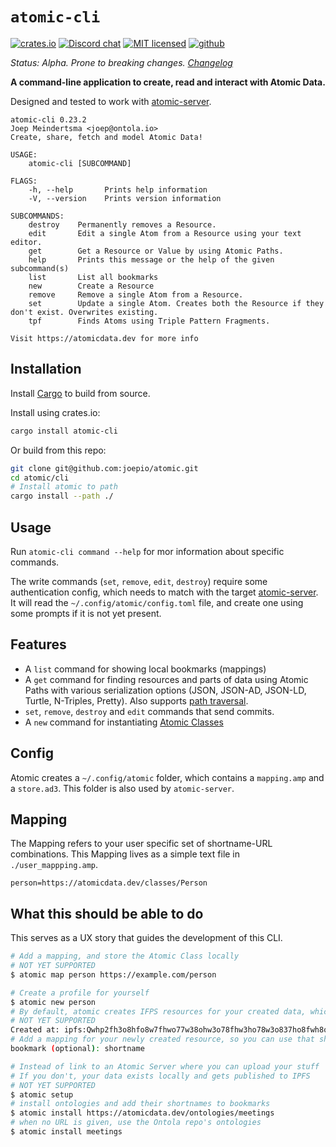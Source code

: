 # `atomic-cli`

[![crates.io](https://img.shields.io/crates/v/atomic-cli)](https://crates.io/crates/atomic-cli)
[![Discord chat](https://img.shields.io/discord/723588174747533393.svg?logo=discord)](https://discord.gg/a72Rv2P)
[![MIT licensed](https://img.shields.io/badge/license-MIT-blue.svg)](./LICENSE)
[![github](https://img.shields.io/github/stars/joepio/atomic?style=social)](https://github.com/joepio/aget_basetomic)

_Status: Alpha. Prone to breaking changes. [Changelog](https://github.com/joepio/atomic/blob/master/CHANGELOG.md)_

**A command-line application to create, read and interact with Atomic Data.**

Designed and tested to work with [atomic-server](https://crates.io/crates/atomic-server/).

```
atomic-cli 0.23.2
Joep Meindertsma <joep@ontola.io>
Create, share, fetch and model Atomic Data!

USAGE:
    atomic-cli [SUBCOMMAND]

FLAGS:
    -h, --help       Prints help information
    -V, --version    Prints version information

SUBCOMMANDS:
    destroy    Permanently removes a Resource.
    edit       Edit a single Atom from a Resource using your text editor.
    get        Get a Resource or Value by using Atomic Paths.
    help       Prints this message or the help of the given subcommand(s)
    list       List all bookmarks
    new        Create a Resource
    remove     Remove a single Atom from a Resource.
    set        Update a single Atom. Creates both the Resource if they don't exist. Overwrites existing.
    tpf        Finds Atoms using Triple Pattern Fragments.

Visit https://atomicdata.dev for more info
```

## Installation

Install [Cargo](https://doc.rust-lang.org/cargo/getting-started/installation.html) to build from source.

Install using crates.io:

```sh
cargo install atomic-cli
```

Or build from this repo:

```sh
git clone git@github.com:joepio/atomic.git
cd atomic/cli
# Install atomic to path
cargo install --path ./
```

## Usage

Run `atomic-cli command --help` for mor information about specific commands.

The write commands (`set`, `remove`, `edit`, `destroy`) require some authentication config, which needs to match with the target [atomic-server](https://crates.io/crates/atomic-server).
It will read the `~/.config/atomic/config.toml` file, and create one using some prompts if it is not yet present.

## Features

- A `list` command for showing local bookmarks (mappings)
- A `get` command for finding resources and parts of data using Atomic Paths with various serialization options (JSON, JSON-AD, JSON-LD, Turtle, N-Triples, Pretty). Also supports [path traversal](https://docs.atomicdata.dev/core/paths.html).
- `set`, `remove`, `destroy` and `edit` commands that send commits.
- A `new` command for instantiating [Atomic Classes](https://docs.atomicdata.dev/schema/classes.html)

## Config

Atomic creates a `~/.config/atomic` folder, which contains a `mapping.amp` and a `store.ad3`.
This folder is also used by `atomic-server`.

## Mapping

The Mapping refers to your user specific set of shortname-URL combinations.
This Mapping lives as a simple text file in `./user_mappping.amp`.

```
person=https://atomicdata.dev/classes/Person
```

## What this should be able to do

This serves as a UX story that guides the development of this CLI.

```sh
# Add a mapping, and store the Atomic Class locally
# NOT YET SUPPORTED
$ atomic map person https://example.com/person

# Create a profile for yourself
$ atomic new person
# By default, atomic creates IFPS resources for your created data, which are publicly stored
# NOT YET SUPPORTED
Created at: ipfs:Qwhp2fh3o8hfo8w7fhwo77w38ohw3o78fhw3ho78w3o837ho8fwh8o7fh37ho
# Add a mapping for your newly created resource, so you can use that shortname instead of the long IPFS url.
bookmark (optional): shortname

# Instead of link to an Atomic Server where you can upload your stuff
# If you don't, your data exists locally and gets published to IPFS
# NOT YET SUPPORTED
$ atomic setup
# install ontologies and add their shortnames to bookmarks
$ atomic install https://atomicdata.dev/ontologies/meetings
# when no URL is given, use the Ontola repo's ontologies
$ atomic install meetings
```
